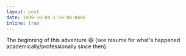 ```yaml
---
layout: post
date: 1999-10-04 1:59:00-0400
inline: true
---
```


The beginning of this adventure :smile: (see resume for what's happened academically/professionally since then).

<div class="row">
    <div class="col-sm mt-3 mt-md-0">
        <img class="img-fluid rounded z-depth-1" src="{{ '/assets/img/calvin_hobbes_exploring.jpg' | relative_url }}" alt="" title="example image"/>
    </div>
</div>